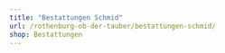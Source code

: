 ```yaml
---
title: "Bestattungen Schmid"
url: /rothenburg-ob-der-tauber/bestattungen-schmid/
shop: Bestattungen
---
```

